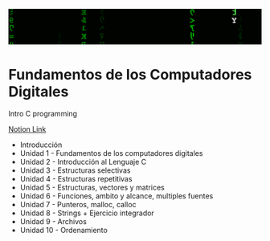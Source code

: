 ![MatrixCode](img/Matrix_Digital_rain_banner.gif)
# Fundamentos de los Computadores Digitales
Intro C programming

[Notion Link](https://pitch-work-5c1.notion.site/Fundamentos-de-los-Computadores-Digitales-a6ffbd6b85794b03b79ea6e98f9535c4)

- Introducción
- Unidad 1 - Fundamentos de los computadores digitales
- Unidad 2 - Introducción al Lenguaje C
- Unidad 3 - Estructuras selectivas
- Unidad 4 - Estructuras repetitivas
- Unidad 5 - Estructuras, vectores y matrices
- Unidad 6 - Funciones, ambito y alcance, multiples fuentes
- Unidad 7 - Punteros, malloc, calloc
- Unidad 8 - Strings + Ejercicio integrador
- Unidad 9 - Archivos
- Unidad 10 - Ordenamiento
